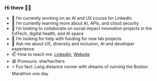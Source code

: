### Hi there 👋🏾

- 🔭 I’m currently working on an AI and UX course for LinkedIn
- 🌱 I’m currently learning more about AI, APIs, and cloud security
- 🍕 I’m looking to collaborate on social impact innovation projects in the EdTech, digital health, and AI space
- 🤔 I’m looking for help with funding for new lab projects 
- 💬 Ask me about UX, diversity and inclusion, AI and developer experience
- 📫 How to reach me: [LinkedIn](https://www.linkedin.com/in/nerdydivashanae/), [Website](https://nerdydiva.com/)
- 😄 Pronouns: she/her/hers
- ⚡ Fun fact: Long distance runner with dreams of running the Boston Marathon one day


<!--
**nerdydivashanae/nerdydivashanae** is a ✨ _special_ ✨ repository because its `README.md` (this file) appears on your GitHub profile.

Here are some ideas to get you started:-->
